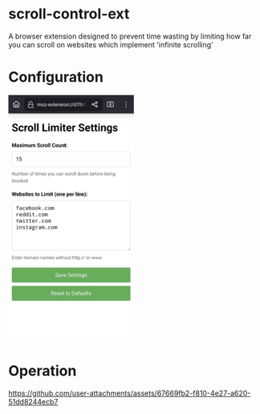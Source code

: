 # scroll-control-ext
A browser extension designed to prevent time wasting by limiting how far you can scroll on websites which implement 'infinite scrolling'

# Configuration
<img src="https://github.com/7thzero/scroll-control-ext/blob/main/scroll-control.jpeg" width="250">

# Operation

https://github.com/user-attachments/assets/67669fb2-f810-4e27-a620-51dd8244ecb7

